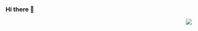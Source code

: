 ### Hi there 👋
<img align="right" src="https://github-readme-stats.vercel.app/api?username=HoyTta0&show_icons=true&icon_color=CE1D2D&text_color=718096&bg_color=ffffff&hide_title=true" />


<!--
**HoyTta0/HoyTta0** is a ✨ _special_ ✨ repository because its `README.md` (this file) appears on your GitHub profile.

Here are some ideas to get you started:

- 🔭 I’m currently working on ...
- 🌱 I’m currently learning ...
- 👯 I’m looking to collaborate on ...
- 🤔 I’m looking for help with ...
- 💬 Ask me about ...
- 📫 How to reach me: ...
- 😄 Pronouns: ...
- ⚡ Fun fact: ...
-->
